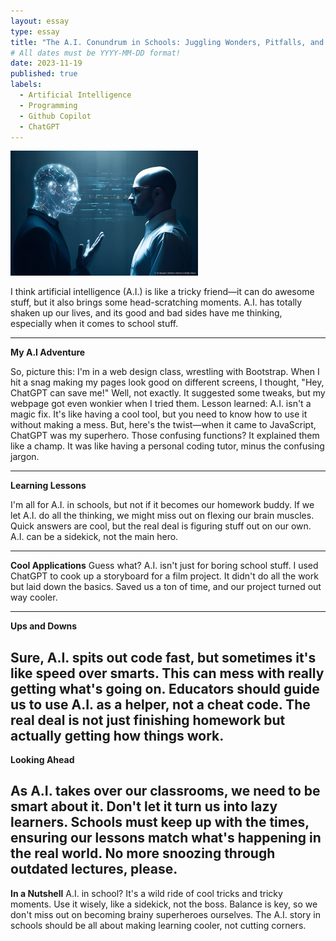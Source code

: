 ```yaml
---
layout: essay
type: essay
title: "The A.I. Conundrum in Schools: Juggling Wonders, Pitfalls, and the Pursuit of Balanced Learning"
# All dates must be YYYY-MM-DD format!
date: 2023-11-19
published: true
labels:
  - Artificial Intelligence
  - Programming
  - Github Copilot
  - ChatGPT
---
```


<img width="300px" class="rounded float-start pe-4" src="../img/AI.jpg">



I think artificial intelligence (A.I.) is like a tricky friend—it can do awesome stuff, but it also brings some head-scratching moments.
A.I. has totally shaken up our lives, and its good and bad sides have me thinking, especially when it comes to school stuff.




---

**My A.I Adventure**

So, picture this: I'm in a web design class, wrestling with Bootstrap. When I hit a snag making my pages look good on different screens, I thought, "Hey, ChatGPT can save me!" Well, not exactly. It suggested some tweaks, but my webpage got even wonkier when I tried them. Lesson learned: A.I. isn't a magic fix. It's like having a cool tool, but you need to know how to use it without making a mess.
But, here's the twist—when it came to JavaScript, ChatGPT was my superhero. Those confusing functions? It explained them like a champ. It was like having a personal coding tutor, minus the confusing jargon.

---

**Learning Lessons**

I'm all for A.I. in schools, but not if it becomes our homework buddy. If we let A.I. do all the thinking, we might miss out on flexing our brain muscles.
Quick answers are cool, but the real deal is figuring stuff out on our own. A.I. can be a sidekick, not the main hero.

---

**Cool Applications**
Guess what? A.I. isn't just for boring school stuff. I used ChatGPT to cook up a storyboard for a film project.
It didn't do all the work but laid down the basics. Saved us a ton of time, and our project turned out way cooler.



---

**Ups and Downs**

Sure, A.I. spits out code fast, but sometimes it's like speed over smarts. This can mess with really getting what's going on.
Educators should guide us to use A.I. as a helper, not a cheat code. The real deal is not just finishing homework but actually getting how things work.
---

**Looking Ahead**

As A.I. takes over our classrooms, we need to be smart about it. Don't let it turn us into lazy learners.
Schools must keep up with the times, ensuring our lessons match what's happening in the real world. No more snoozing through outdated lectures, please.
---

**In a Nutshell**
A.I. in school? It's a wild ride of cool tricks and tricky moments. Use it wisely, like a sidekick, not the boss.
Balance is key, so we don't miss out on becoming brainy superheroes ourselves. The A.I. story in schools should be all about making learning cooler, not cutting corners.

